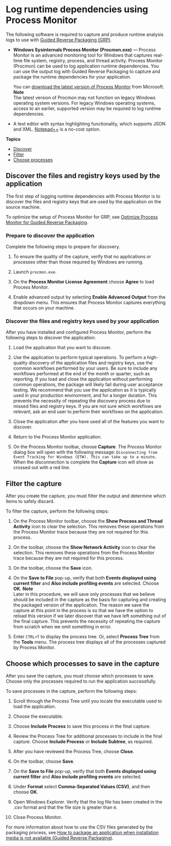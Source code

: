 # Log runtime dependencies using Process Monitor<a name="emp-procmon-log-runtime-dependencies"></a>

The following software is required to capture and produce runtime analysis logs to use with [Guided Reverse Packaging \(GRP\)](emp-getting-started-packaging-guided-reverse.md)\.
+ **Windows Sysinternals Process Monitor \(Procmon\.exe\)** — Process Monitor is an advanced monitoring tool for Windows that captures real\-time file system, registry, process, and thread activity\. Process Monitor \(Procmon\) can be used to log application runtime dependencies\. You can use the output log with Guided Reverse Packaging to capture and package the runtime dependencies for your application\.

  You can [download the latest version of Process Monitor](https://docs.microsoft.com/en-us/sysinternals/downloads/procmon) from Microsoft\. 
**Note**  
The latest version of Procmon may not function on legacy Windows operating system versions\. For legacy Windows operating systems, access to an earlier, supported version may be required to log runtime dependencies\.
+ A text editor with syntax highlighting functionality, which supports JSON and XML\. [Notepad\+\+](https://notepad-plus-plus.org/downloads/) is a no\-cost option\.

**Topics**
+ [Discover](#emp-procmon-log-runtime-dependencies-discovery)
+ [Filter](#emp-procmon-log-runtime-dependencies-filter)
+ [Choose processes](#emp-procmon-log-runtime-dependencies-choose-processes)

## Discover the files and registry keys used by the application<a name="emp-procmon-log-runtime-dependencies-discovery"></a>

The first step of logging runtime dependencies with Process Monitor is to discover the files and registry keys that are used by the application on the source machine\.

To optimize the setup of Process Monitor for GRP, see [Optimize Process Monitor for Guided Reverse Packaging](emp-procmon.md)\.

### Prepare to discover the application<a name="emp-procmon-log-runtime-dependencies-discovery-prepare"></a>

Complete the following steps to prepare for discovery\.

1. To ensure the quality of the capture, verify that no applications or processes other than those required by Windows are running\.

1. Launch `procmon.exe`\.

1. On the **Process Monitor License Agreement** choose **Agree** to load Process Monitor\.

1. Enable advanced output by selecting **Enable Advanced Output** from the dropdown menu\. This ensures that Process Monitor captures everything that occurs on your machine\.

### Discover the files and registry keys used by your application<a name="emp-procmon-log-runtime-dependencies-discovery-steps"></a>

After you have installed and configured Process Monitor, perform the following steps to discover the application:

1. Load the application that you want to discover\.

1. Use the application to perform typical operations\. To perform a high\-quality discovery of the application files and registry keys, use the common workflows performed by your users\. Be sure to include any workflows performed at the end of the month or quarter, such as reporting\. If you load and close the application without performing common operations, the package will likely fail during user acceptance testing\. We recommend that you use the application as it is typically used in your production environment, and for a longer duration\. This prevents the necessity of repeating the discovery process due to missed files and registry keys\. If you are not sure which workflows are relevant, ask an end user to perform their workflows on the application\.

1. Close the application after you have used all of the features you want to discover\.

1. Return to the Process Monitor application\.

1. On the Process Monitor toolbar, choose **Capture**\. The Process Monitor dialog box will open with the following message: `Disconnecting from Event Tracking for Windows (ETW). This can take up to a minute.` When the disconnection is complete the **Capture** icon will show as crossed out with a red line\.

### <a name="w22aac13c15b9c13"></a>

## Filter the capture<a name="emp-procmon-log-runtime-dependencies-filter"></a>

After you create the capture, you must filter the output and determine which items to safely discard\.

To filter the capture, perform the following steps:

1.  On the Process Monitor toolbar, choose the **Show Process and Thread Activity** icon to clear the selection\. This removes these operations from the Process Monitor trace because they are not required for this process\.

1. On the toolbar, choose the **Show Network Activity** icon to clear the selection\. This removes these operations from the Process Monitor trace because they are not required for this process\.

1. On the toolbar, choose the **Save** icon\.

1. On the **Save to File** pop\-up, verify that both **Events displayed using current filter** and **Also include profiling events** are selected\. Choose **OK**\.
**Note**  
Later in this procedure, we will save only processes that we believe should be included in the capture as the basis for capturing and creating the packaged version of the application\. The reason we save the capture at this point in the process is so that we have the option to reload this version if we later discover that we have left something out of the final capture\. This prevents the necessity of repeating the capture from scratch when we omit something in error\.

1. Enter `CTRL+T` to display the process tree\. Or, select **Process Tree** from the **Tools** menu\. The process tree displays all of the processes captured by Process Monitor\.

## Choose which processes to save in the capture<a name="emp-procmon-log-runtime-dependencies-choose-processes"></a>

After you save the capture, you must choose which processes to save\. Choose only the processes required to run the application successfully\.

To save processes in the capture, perform the following steps:

1. Scroll through the Process Tree until you locate the executable used to load the application\.

1. Choose the executable\.

1. Choose **Include Process** to save this process in the final capture\.

1. Review the Process Tree for additional processes to include in the final capture\. Choose **Include Process** or **Include Subtree**, as required\.

1. After you have reviewed the Process Tree, choose **Close**\.

1. On the toolbar, choose **Save**\.

1. On the **Save to File** pop\-up, verify that both **Events displayed using current filter** and **Also include profiling events** are selected\.

1. Under **Format** select **Comma\-Separated Values \(CSV\)**, and then choose **OK**\.

1. Open Windows Explorer\. Verify that the log file has been created in the \.csv format and that the file size is greater than `0`\.

1. Close Process Monitor\.

For more information about how to use the CSV files generated by the packaging process, see [How to package an application when installation media is not available \(Guided Reverse Packaging\)](emp-getting-started-packaging-guided-reverse.md)\.